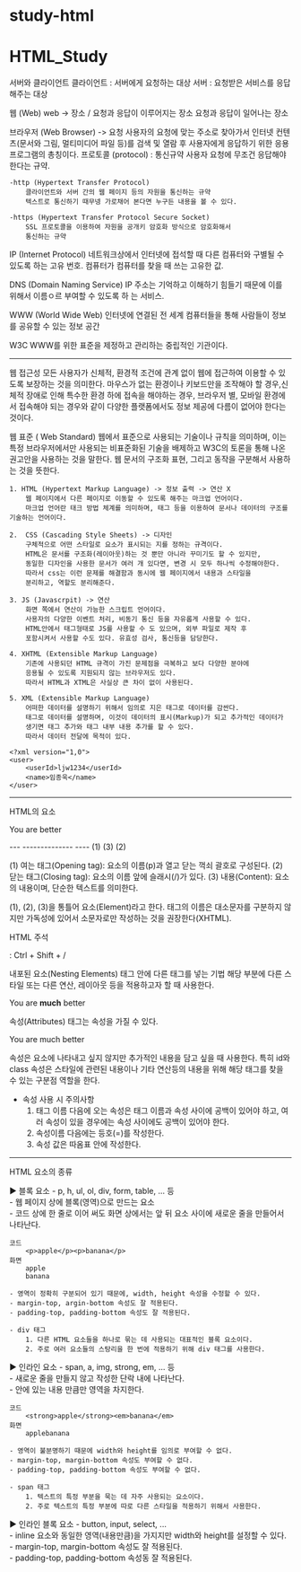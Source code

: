 # study-html

# HTML_Study

서버와 클라이언트
	클라이언트 : 서버에게 요청하는 대상
	서버 : 요청받은 서비스를 응답해주는 대상

웹 (Web)	web -> 장소 / 요청과 응답이 이루어지는 장소 
	요청과 응답이 일어나는 장소

브라우저 (Web Browser) -> 요청
	사용자의 요청에 맞는 주소로 찾아가서 인터넷 컨텐츠(문서와 그림, 멀티미디어 	파일 등)를 검색 및 열람 후 사용자에게 응답하기 위한 응용프로그램의 총칭이다.
프로토콜 (protocol) : 통신규약
	사용자 요청에 무조건 응답해야 한다는 규약.

	-http (Hypertext Transfer Protocol)
		클라이언트와 서버 간의 웹 페이지 등의 자원을 통신하는 규약
		텍스트로 통신하기 때무넹 가로채어 본다면 누구든 내용을 볼 수 있다.	

	-https (Hypertext Transfer Protocol Secure Socket)
		SSL 프로토콜을 이용하여 자원을 공개키 암호화 방식으로 암호화해서 
		통신하는 규약	

IP (Internet Protocol) 
	네트워크상에서 인터넷에 접석할 때 다른 컴퓨터와 구별될 수 있도록 하는 고유 번호.
	컴퓨터가 컴퓨터를 찾을 때 쓰는 고유한 값.

DNS (Domain Naming Service)
	IP 주소는 기억하고 이해하기 힘들기 때문에 이를 위해서 이름ㅇ르 부여할 수 있도록 하	는 서비스.

WWW (World Wide Web) 
	인터넷에 연결된 전 세계 컴퓨터들을 통해 사람들이 정보를 공유할 수 있는 정보 공간

W3C
	WWW를 위한 표준을 제정하고 관리하는 중립적인 기관이다.


---------------------------------------------------------------------------------------------------------

웹 접근성 
	모든 사용자가 신체적, 환경적 조건에 관계 없이 웹에 접근하여 이용할 수 있도록 보장하는 것을 의미한다. 
  마우스가 없는 환경이나 키보드만을 조작해야 할 경우,신체적 장애로 인해 특수한 환경 하에 접속을 해야하는 경우, 브라우저 별, 모바일 환경에서 접속해야 되는 경우와 같이 
  다양한 플랫폼에서도 정보 제공에 다름이 없어야 한다는 것이다.

웹 표준 ( Web Standard)
	웹에서 표준으로 사용되는 기술이나 규칙을 의미하며, 이는 특정 브라우저에서만 
	사용되는 비표준화된 기술을 배제하고 W3C의 토론을 통해 나온 권고안을 사용하는 것을 말한다.
	웹 문서의 구조화 표현, 그리고 동작을 구분해서 사용하는 것을 뜻한다.

	1. HTML (Hypertext Markup Language) -> 정보 출력 -> 연산 X
		웹 페이지에서 다른 페이지로 이동할 수 있도록 해주는 마크업 언어이다.
		마크업 언어란 태크 방법 체계를 의미하며, 태그 등을 이용하여 문서나 데이터의 구조를 기술하는 언어이다.

	2.  CSS (Cascading Style Sheets) -> 디자인
		구체적으로 어떤 스타일로 요소가 표시되는 지를 정하는 규격이다.
		HTML은 문서를 구조화(레이아웃)하는 것 뿐만 아니라 꾸미기도 할 수 있지만,
		동일한 디자인을 사용한 문서가 여러 개 있다면, 변경 시 모두 하나씩 수정해야한다.
		따라서 css는 이런 문제를 해결함과 동시에 웹 페이지에서 내용과 스타일을 
		분리하고, 역할도 분리해준다.

	3. JS (Javascrpit) -> 연산
		화면 쪽에서 연산이 가능한 스크립트 언어이다.
		사용자의 다양한 이벤트 처리, 비동기 통신 등을 자유롭게 사용할 수 있다.
		HTML안에서 태그형태로 JS를 사용할 수 도 있으며, 외부 파일로 제작 후 
		포함시켜서 사용할 수도 있다. 유효성 검사, 통신등을 담당한다.

	4. XHTML (Extensible Markup Language)
		기존에 사용되던 HTML 규격이 가진 문제점을 극복하고 보다 다양한 분야에
		응용될 수 있도록 지원되지 않는 브라우저도 있다. 
		따라서 HTML과 XTML은 사실상 큰 차이 없이 사용된다.
		
	5. XML (Extensible Markup Language) 
		어떠한 데이터를 설명하기 위해서 임의로 지은 태그로 데이터를 감싼다.
		태그로 데이터를 설명하며, 이것이 데이터의 표시(Markup)가 되고 추가적인 데이터가 
		생기면 태그 추가와 태그 내부 내용 추가를 할 수 있다. 
		따라서 데이터 전달에 목적이 있다.

	<?xml version="1,0">
	<user>
		<userId>ljw1234</userId>
		<name>임종욱</name>
	</user>
  
  
---------------------------------------------------------------------------------------------------------

HTML의 요소
   <p> You are better </p>
   --- -------------- ----
   (1)     (3)       (2)

   (1) 여는 태그(Opening tag): 요소의 이름(p)과 열고 닫는 꺽쇠 괄호로 구성된다.
   (2) 닫는 태그(Closing tag): 요소의 이름 앞에 슬래시(/)가 있다.
   (3) 내용(Content): 요소의 내용이며, 단순한 텍스트를 의미한다.

   (1), (2), (3)을 통틀어 요소(Element)라고 한다.
   태그의 이름은 대소문자를 구분하지 않지만 가독성에 있어서 소문자로만 작성하는 것을 권장한다(XHTML).

HTML 주석
   <!-- 주석 --> : Ctrl + Shift + /

내포된 요소(Nesting Elements)
   태그 안에 다른 태그를 넣는 기법
   해당 부분에 다른 스타일 또는 다른 연산, 레이아웃 등을 적용하고자 할 때 사용한다.

   <p> You are <strong>much</strong> better </p>


속성(Attributes)
   태그는 속성을 가질 수 있다.

   <p class="conversation yellow-letter" id="data"> You are much better </p>

   속성은 요소에 나타내고 싶지 않지만 추가적인 내용을 담고 싶을 때 사용한다.
   특히 id와 class 속성은 스타일에 관련된 내용이나 기타 연산등의 내용을 위해 해당 태그를
   찾을 수 있는 구분점 역할을 한다.

   - 속성 사용 시 주의사항
      1. 태그 이름 다음에 오는 속성은 태그 이름과 속성 사이에 공백이 있어야 하고,
         여러 속성이 있을 경우에는 속성 사이에도 공백이 있어야 한다.
      2. 속성이름 다음에는 등호(=)를 작성한다.
      3. 속성 값은 따옴표 안에 작성한다.



-----------------------------------------------------------------------------------------------------------

HTML 요소의 종류 

▶ 블록 요소 
	- p, h, ul, ol, div, form, table, ... 등 <br>
	- 웹 페이지 상에 블록(영역)으로 만드는 요소 <br>
	- 코드 상에 한 줄로 이어 써도 화면 상에서는 앞 뒤 요소 사이에 새로운 줄을 만들어서 나타난다.

	코드
		<p>apple</p><p>banana</p>
	화면
		apple
		banana

	- 영역이 정확히 구분되어 있기 때문에, width, height 속성을 수정할 수 있다.
	- margin-top, argin-bottom 속성도 잘 적용된다.
	- padding-top, padding-bottom 속성도 잘 적용된다.
	
	- div 태그
		1. 다른 HTML 요소들을 하나로 묶는 데 사용되는 대표적인 블록 요소이다.
		2. 주로 여러 요소들의 스탕리을 한 번에 적용하기 위해 div 태그를 사용한다.


▶ 인라인 요소 
	- span, a, img, strong, em, ... 등 <br>
	- 새로운 줄을 만들지 않고 작성한 단락 내에 나타난다. <br>
	- 안에 있는 내용 만큼만 영역을 차지한다.
	
	코드
		<strong>apple</strong><em>banana</em>
	화면
		applebanana

	- 영역이 불분명하기 때문에 width와 height를 임의로 부여할 수 없다.
	- margin-top, margin-bottom 속성도 부여할 수 없다.
	- padding-top, padding-bottom 속성도 부여할 수 없다.

	- span 태그 
		1. 텍스트의 특정 부분을 묵는 데 자주 사용되는 요소이다.
		2. 주로 텍스트의 특정 부분에 따로 다른 스타일을 적용하기 위해서 사용한다.
	
▶ 인라인 블록 요소 
	- button, input, select, ... <br>
	- inline 요소와 동일한 영역(내용만큼)을 가지지만 width와 height를 설정할 수 있다. <br>
	- margin-top, margin-bottom 속성도 잘 적용된다. <br>
	- padding-top, padding-bottom 속성동 잘 적용된다.















